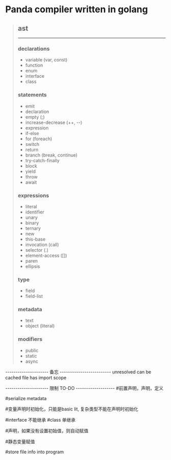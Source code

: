 # Panda compiler written in golang

> ## **ast**
> ---
> ### declarations
> - variable (var, const)
> - function
> - enum
> - interface
> - class
> ### statements
> - emit
> - declaration
> - empty (;)
> - increase-decrease (++, --)
> - expression
> - if-else
> - for (foreach)
> - switch
> - return
> - branch (break, continue)
> - try-catch-finally
> - block
> - yield
> - throw
> - await
> ### expressions
> - literal
> - identifier
> - unary
> - binary
> - ternary
> - new
> - this-base
> - invocation (call)
> - selector (.)
> - element-access ([])
> - paren
> - ellipsis
> ### type
> - field
> - field-list
> ### metadata
> - text
> - object (literal)
> ### modifiers
> - public
> - static
> - async
















--------------------- 备忘 -------------------------
unresolved can be cached
file has import scope
    
--------------------- 限制 TO-DO -------------------
#前置声明，声明，定义

#serialize metadata

#变量声明时初始化，只能是basic lit, 复杂类型不能在声明时初始化

#interface 不能继承
#class 单继承

#声明，如果没有设置初始值，则自动赋值

#静态变量赋值

#store file info into program